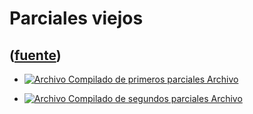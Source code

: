 # Parciales viejos
([fuente](https://campus.exactas.uba.ar/course/view.php?id=990&section=10))
---
  - [![Archivo](https://campus.exactas.uba.ar/theme/image.php/magazine/core/1462913092/f/archive) Compilado de primeros parciales Archivo](https://campus.exactas.uba.ar/mod/resource/view.php?id=53281)

  - [![Archivo](https://campus.exactas.uba.ar/theme/image.php/magazine/core/1462913092/f/archive) Compilado de segundos parciales Archivo](https://campus.exactas.uba.ar/mod/resource/view.php?id=53282)

